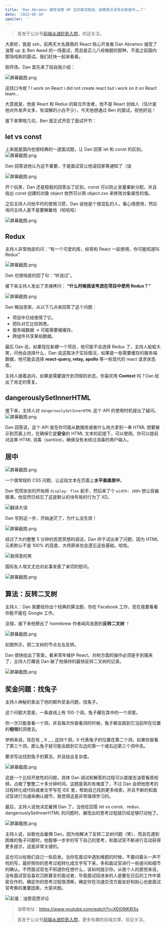 ```yaml
---
title: 'Dan Abramov 接受油管 UP 主的面试挑战，结果差点没写出来居中……？'
date: '2023-06-30'
spoiler: ''
---
```


> 首发于公众号[前端从进阶到入院](https://p1-jj.byteimg.com/tos-cn-i-t2oaga2asx/gold-user-assets/2020/4/5/17149cbcaa96ff26~tplv-t2oaga2asx-image.image)，欢迎关注。  

大家好，我是 ssh，前两天大名鼎鼎的 React 核心开发者 Dan Abramov 接受了油管 up 主 Ben Awad 的一场面试，而且是正儿八经做题的那种，不是之前国内那场戏称的面试。我们赶快一起来看看。

刚开场，Dan 首先来了段自我介绍：

![](https://p3-juejin.byteimg.com/tos-cn-i-k3u1fbpfcp/41d9511e639b410ca33cab9245c78447~tplv-k3u1fbpfcp-zoom-1.image "屏幕截图.png")

这绕口令呢？I work on React i did not create react but i work on it on React team...

大意就是，他是 React 和 Redux 的联合开发者，他不是 React 创始人（估计是他对外发声太多，有误解的小白不少），今天他想通过 Ben 的面试，祝他好运！

接下来寒暄几句，Ben 就正式开启了面试环节：

## let vs const

上来就是国内也很经典的一道面试题，让 Dan 回答 let 和 const 的区别。
![](https://p3-juejin.byteimg.com/tos-cn-i-k3u1fbpfcp/066b0b8163964a9b8c4545c1da122d53~tplv-k3u1fbpfcp-zoom-1.image "屏幕截图.png")

Dan 回答说他认为这不重要，于是面试官让他滚回家等通知了（误

![](https://p3-juejin.byteimg.com/tos-cn-i-k3u1fbpfcp/02d56c6da1e942d6ad54d5c07369f16a~tplv-k3u1fbpfcp-zoom-1.image "屏幕截图.png")

开个玩笑，Dan 还是稳稳的回答出了区别，const 可以防止变量重新分配，并且指出 const 创建的对象 object 依然可以用 object.xxx 来修改对象属性的值。

之后主持人问他平时的使用习惯，Dan 说他是个很混乱的人，看心情使用，然后询问主持人是不是要解雇他（哈哈哈）

![](https://p3-juejin.byteimg.com/tos-cn-i-k3u1fbpfcp/d49fbfb19ac042f9be2b6564aca6784b~tplv-k3u1fbpfcp-zoom-1.image "屏幕截图.png")

## Redux

主持人非常俏皮的问：“有一个可爱的库，经常和 React 一起使用，你可能知道叫 Redux”

![](https://p3-juejin.byteimg.com/tos-cn-i-k3u1fbpfcp/b0e767bdddf346fab80a8e9ef4b8166b~tplv-k3u1fbpfcp-zoom-1.image "屏幕截图.png")

Dan 也很俏皮的回了句：“听说过”。

接下来主持人发出了灵魂拷问： **“什么时候我该考虑在项目中使用 Redux？”** 

![](https://p3-juejin.byteimg.com/tos-cn-i-k3u1fbpfcp/8ea5f3c2158c4c808ccffb0cc2ec834f~tplv-k3u1fbpfcp-zoom-1.image "屏幕截图.png")

Dan 略加思索，从以下几点来回答了这个问题：

- 项目中已经使用了它。
- 团队对它比较熟悉。
- 服务端数据 -> 可能需要被缓存。
- 跨组件共享某些数据。

最后 Dan 说，如果现在新建一个项目，他可能不会选择 Redux 了，主持人蛤蛤大笑，问他会选择什么，Dan 说这取决于实际情况，如果是一些需要缓存的服务端数据，他可能会选择 **react-query, relay, apollo** 等一些现代的 react 请求状态库。

主持人接着追问，如果是需要提升到顶部的状态，你喜欢用 **Context** 吗？Dan 给出了肯定的答复。

## dangerouslySetInnerHTML

接下来，主持人对 `dangerouslySetInnerHTML` 这个 API 的使用时机提出了疑问。
![](https://p3-juejin.byteimg.com/tos-cn-i-k3u1fbpfcp/553cd9e4f5564dad98deeee3132a446f~tplv-k3u1fbpfcp-zoom-1.image "屏幕截图.png")

Dan 回答说，这个 API 是在你可能从数据库或者什么地方拿到一串 HTML 想要展示到页面上时，在确保它是**安全**的 HTML 文本的前提下，可以使用。你可以提前对这串 HTML 消毒（santize)，确保没有未经过消毒的用户输入。

## 居中

![](https://p3-juejin.byteimg.com/tos-cn-i-k3u1fbpfcp/bbde9a3b16d84f308075ee4cbf189378~tplv-k3u1fbpfcp-zoom-1.image "屏幕截图.png")

一个很常规的 CSS 问题，让这段文本在页面上**水平垂直居中**。

Dan 慌慌张张的开始用 `display: flex` 起手，然后来了个 `width: 100%` 想让容器撑满，他显然已经忘了这是默认的块布局的行为了 XD。

![翻译大误](https://p3-juejin.byteimg.com/tos-cn-i-k3u1fbpfcp/cf8b27a63b0b4608a87e8c3fa59c038b~tplv-k3u1fbpfcp-zoom-1.image "屏幕截图.png")

Dan 写到这一步，开始迷茫了，为什么没生效！

![](https://p3-juejin.byteimg.com/tos-cn-i-k3u1fbpfcp/d286046ed87d4b109a46087cbec8ad18~tplv-k3u1fbpfcp-zoom-1.image "屏幕截图.png")

经过了大约整整 5 分钟的苦思冥想的调试，Dan 终于试出来了问题，因为 HTML 元素默认不是 100% 的高度，大师原来也会遗忘这些基础，哈哈。

![我得意的笑](https://p3-juejin.byteimg.com/tos-cn-i-k3u1fbpfcp/d538a44ce148429dadabce90ef4adf7e~tplv-k3u1fbpfcp-zoom-1.image "屏幕截图.png")

国际友人埃文尤也对此事发表了亲切的慰问。

![](https://p3-juejin.byteimg.com/tos-cn-i-k3u1fbpfcp/97fb70ee092d47a5b155f20aa87be7b8~tplv-k3u1fbpfcp-zoom-1.image "屏幕截图.png")

## 算法：反转二叉树

主持人：Dan 我要给你出个经典的算法题，你在 Facebook 工作，现在我要看看你能不能在 Google 工作。

没错，接下来他祭出了 homebrew 作者闻风丧胆的**反转二叉树** ！

![](https://p3-juejin.byteimg.com/tos-cn-i-k3u1fbpfcp/b608cd4d7e544ff5899a86761c658991~tplv-k3u1fbpfcp-zoom-1.image "屏幕截图.png")

如图所示，把二叉树的节点左右反转。

Dan 很快给出了答案，看来常年维护 React，对树方面的操作必须是手到擒来了，主持人打趣说 Dan 破了他保持的最快反转二叉树的记录。

![](https://p3-juejin.byteimg.com/tos-cn-i-k3u1fbpfcp/83a9b780c22d43228b3448932d4f9961~tplv-k3u1fbpfcp-zoom-1.image "屏幕截图.png")

## 奖金问题：找兔子

主持人神秘的拿出了他的额外奖金问题，找兔子。

这个问题大意是，一条直线上有 100 个洞，兔子藏在其中的一个洞里。

你一次只能查看一个洞，并且每次你查看洞的时候，兔子都会跳到它当前所在位置的**相邻**的洞里去。

举例来说，现在有 _ X _ _ 这四个洞，X 代表兔子的位置在第二个洞，如果你查看了第三个洞，那么兔子就可能会跳到它左边的第一个或右边第三个洞中去。

要求写出找到兔子的算法，并且给出复杂度。

![](https://p3-juejin.byteimg.com/tos-cn-i-k3u1fbpfcp/62b92f2e420e4b9992908ae135087f00~tplv-k3u1fbpfcp-zoom-1.image "屏幕截图.png")

这是一个比较开放性的问题，具体 Dan 调试和解答的过程可以直接去油管看原视频，占据了整整二十多分钟时间。这题是真的有难度了，不过 Dan 会把他思考的过程转化成代码或者文字写在 IDE 里，帮助自己找到更多线索，并且不断的和面试官进行沟通来确认细节，我觉得这是非常值得学习的。

最后，主持人说他决定雇佣 Dan 了，当他在回答 let vs const、redux、dangerouslySetInnerHTML 的问题时，展现出的思考过程就已经足够打动他了。

![](https://p3-juejin.byteimg.com/tos-cn-i-k3u1fbpfcp/edcfc7fbd2374fbaa4e17d81c549f976~tplv-k3u1fbpfcp-zoom-1.image "屏幕截图.png")

主持人说，谷歌也会雇佣 Dan，因为他解决了反转二叉树问题（笑），而且在遇到困难的兔子问题时，他能够一步步的写下自己的思考，和面试官不断进行互动获得更多提示，这是非常关键的。

这也可以给我们自己一些启发。当你在面试中遇到难题的时候，不要闷着头一声不吭的写，最好把你的思考过程转化成文字写下来，多和面试官进行一些提问和细节的确认。不然面试官也不知道你在想什么，该如何提示你。从我个人的感觉来说，没有面试官会喜欢沉默寡言的面试者，毕竟面试招进来的人是要在日后的工作中紧密合作的，确定你的思考过程很清晰，确定你在沟通交流方面友好和耐心也是面试官考察的重要因素，大家共勉。

![彩蛋：油管高赞评论](https://p3-juejin.byteimg.com/tos-cn-i-k3u1fbpfcp/06bf175adc1440ac89a04c6ec70a3d16~tplv-k3u1fbpfcp-zoom-1.image "屏幕截图.png")

> 油管地址：https://www.youtube.com/watch?v=XEt09iK8IXs
>
> 首发于公众号[前端从进阶到入院](https://p1-jj.byteimg.com/tos-cn-i-t2oaga2asx/gold-user-assets/2020/4/5/17149cbcaa96ff26~tplv-t2oaga2asx-image.image)，更多有趣的前端文章，欢迎关注。
